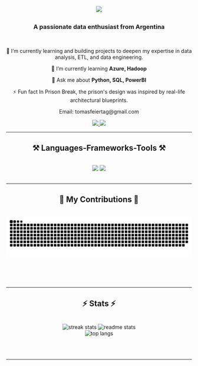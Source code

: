 
<h1 align="center">
    <img src="https://readme-typing-svg.herokuapp.com/?font=Righteous&size=35&center=true&vCenter=true&width=500&height=70&duration=4000&lines=Hi+There!+👋;+I'm+Tomas+Feiertag!;" />
</h1>

<h3 align="center"> A passionate data enthusiast from Argentina </h3>

<br/>

<div align="center">
 
 🔭 I’m currently learning and building projects to deepen my expertise in data analysis, ETL, and data engineering.
 
 🌱 I’m currently learning **Azure, Hadoop**

💬 Ask me about **Python, SQL, PowerBI**

⚡ Fun fact In Prison Break, the prison's design was inspired by real-life architectural blueprints.

 </div>
 
<div align="center"> 
  <p>Email: tomasfeiertag@gmail.com</p>
  <a href="https://linkedin.com/in/tomas-feiertag/" target="_blank">
    <img src="https://img.shields.io/badge/LinkedIn-0077B5?style=for-the-badge&logo=linkedin&logoColor=white" target="_blank" />
  </a>
  <a href="https://tomas-feiertag.mobirisesite.com/" target="_blank">
     <img src="https://img.shields.io/badge/Portfolio-FF5722?style=for-the-badge&logo=todoist&logoColor=white" target="_blank" />
  </a>
</div>

 <hr/>
 
<h2 align="center">⚒️ Languages-Frameworks-Tools ⚒️</h2>
<br/>
<div align="center">
        <img src="https://skillicons.dev/icons?i=vscode,github,git" />
        <img src="https://skillicons.dev/icons?i=python,mysql,postgresql" /><br>

</div>

<br/>
<hr/>

<div align="center">
  <h2>🐍 My Contributions 🐍</h2>
  <br>
  <img alt="snake eating my contributions" src="https://raw.githubusercontent.com/TomasFeiertag/TomasFeiertag/output/github-contribution-grid-snake.svg" />
  
  <br/><br/><br/>
</div>

<hr/>

<h2 align="center">⚡ Stats ⚡</h2>
<br>
<div align=center>
  <img width=390 src="https://github-readme-streak-stats.herokuapp.com/?user=TomasFeiertag&count_private=true&theme=react&border_radius=10" alt="streak stats"/>
  <img width=390 src="https://github-readme-stats.vercel.app/api?username=TomasFeiertag&count_private=true&show_icons=true&theme=react&rank_icon=github&border_radius=10" alt="readme stats" />
  <br/>
  <img width=325 src="https://github-readme-stats.vercel.app/api/top-langs/?username=TomasFeiertag&hide=HTML&langs_count=8&layout=compact&theme=react&border_radius=10&size_weight=0.5&count_weight=0.5" alt="top langs" />
</div>

<br/><br/>

<hr/>

